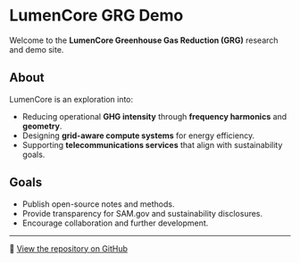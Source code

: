 # LumenCore GRG Demo

Welcome to the **LumenCore Greenhouse Gas Reduction (GRG)** research and demo site.

## About
LumenCore is an exploration into:
- Reducing operational **GHG intensity** through **frequency harmonics** and **geometry**.
- Designing **grid-aware compute systems** for energy efficiency.
- Supporting **telecommunications services** that align with sustainability goals.

## Goals
- Publish open-source notes and methods.
- Provide transparency for SAM.gov and sustainability disclosures.
- Encourage collaboration and further development.

---

📄 [View the repository on GitHub](https://github.com/robertashworth4444-debug/LumenCore-grg)
